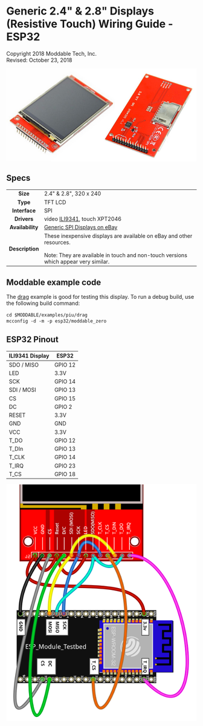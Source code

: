 # Generic 2.4" & 2.8" Displays (Resistive Touch) Wiring Guide - ESP32
Copyright 2018 Moddable Tech, Inc.<BR>
Revised: October 23, 2018

![](./images/spi-touch-display.jpg)

## Specs

| | |
| :---: | :--- |
| **Size** | 2.4" & 2.8", 320 x 240
| **Type** | TFT LCD
| **Interface** | SPI
| **Drivers** | video [ILI9341](../../documentation/drivers/ili9341/ili9341.md), touch XPT2046
| **Availability** | [Generic SPI Displays on eBay](https://www.ebay.com/sch/i.html?_odkw=spi+display+2.4&_osacat=0&_from=R40&_trksid=p2045573.m570.l1313.TR0.TRC0.H0.Xspi+display+2.4+touch.TRS0&_nkw=spi+display+2.4+touch&_sacat=0)
| **Description** | These inexpensive displays are available on eBay and other resources.<BR><BR>Note: They are available in touch and non-touch versions which appear very similar.


## Moddable example code

The [drag](../../examples/piu/drag/) example is good for testing this display.  To run a debug build, use the following build command:

```
cd $MODDABLE/examples/piu/drag
mcconfig -d -m -p esp32/moddable_zero
```

## ESP32 Pinout

| ILI9341 Display | ESP32 |
| --- | --- |
| SDO / MISO | GPIO 12  |
| LED | 3.3V |
| SCK | GPIO 14 |
| SDI / MOSI | GPIO 13 |
| CS | GPIO 15 |
| DC | GPIO 2 |
| RESET | 3.3V |
| GND | GND |
| VCC | 3.3V |
| T_DO | GPIO 12 |
| T_DIn | GPIO 13 |
| T_CLK | GPIO 14 |
| T_IRQ | GPIO 23 |
| T_CS | GPIO 18 |

![ESP32 - Generic 2.4"-2.8" wiring](images/ESP32+display-wiring2.png)

